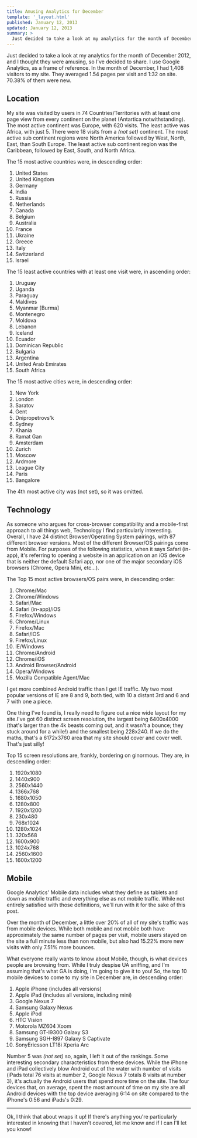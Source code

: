 ```yaml
---
title: Amusing Analytics for December
template: '_layout.html'
published: January 12, 2013
updated: January 12, 2013
summary: >
  Just decided to take a look at my analytics for the month of December, and I thought they were amusing, so I've decided to share.
---
```

Just decided to take a look at my analytics for the month of December 2012, and I thought they were amusing, so I've decided to share. I use Google Analytics, as a frame of reference. In the month of December, I had 1,408 visitors to my site. They averaged 1.54 pages per visit and 1:32 on site. 70.38% of them were new.

## Location

My site was visited by users in 74 Countries/Territories with at least one page view from every continent on the planet (Antartica notwithstanding). The most active continent was Europe, with 620 visits. The least active was Africa, with just 5. There were 18 visits from a *(not set)* continent. The most active sub continent regions were North America followed by West, North, East, than South Europe. The least active sub continent region was the Caribbean, followed by East, South, and North Africa.

The 15 most active countries were, in descending order:
1. United States
2. United Kingdom
3. Germany
4. India
5. Russia
6. Netherlands
7. Canada
8. Belgium
9. Australia
10. France
11. Ukraine
12. Greece
13. Italy
14. Switzerland
15. Israel

The 15 least active countries with at least one visit were, in ascending order:
1. Uruguay
2. Uganda
3. Paraguay
4. Maldives
5. Myanmar [Burma]
6. Montenegro
7. Moldova
8. Lebanon
9. Iceland
10. Ecuador
11. Dominican Republic
12. Bulgaria
13. Argentina
14. United Arab Emirates
15. South Africa

The 15 most active cities were, in descending order:
1. New York
2. London
3. Saratov
4. Gent
5. Dnipropetrovs'k
6. Sydney
7. Khania
8. Ramat Gan
9. Amsterdam
10. Zurich
11. Moscow
12. Ardmore
13. League City
14. Paris
15. Bangalore

The 4th most active city was (not set), so it was omitted.

## Technology
As someone who argues for cross-browser compatibility and a mobile-first approach to all things web, Technology I find particularly interesting. Overall, I have 24 distinct Browser/Operating System pairings, with 87 different browser versions. Most of the different Browser/OS pairings come from Mobile. For purposes of the following statistics, when it says Safari (in-app), it's referring to opening a website in an application on an iOS device that is neither the default Safari app, nor one of the major secondary iOS browsers (Chrome, Opera Mini, etc…).

The Top 15 most active browsers/OS pairs were, in descending order:
1. Chrome/Mac
2. Chrome/Windows
3. Safari/Mac
4. Safari (in-app)/iOS
5. Firefox/Windows
6. Chrome/Linux
7. Firefox/Mac
8. Safari/iOS
9. Firefox/Linux
10. IE/Windows
11. Chrome/Android
12. Chrome/iOS
13. Android Browser/Android
14. Opera/Windows
15. Mozilla Compatible Agent/Mac

I get more combined Android traffic than I get IE traffic. My two most popular versions of IE are 8 and 9, both tied, with 10 a distant 3rd and 6 and 7 with one a piece.

One thing I've found is, I really need to figure out a nice wide layout for my site.I've got 60 distinct screen resolution, the largest being 6400x4000 (that's larger than the 4k beasts coming out, and it wasn't a bounce; they stuck around for a while!) and the smallest being 228x240. If we do the maths, that's a 6172x3760 area that my site should cover and cover well. That's just silly!

Top 15 screen resolutions are, frankly, bordering on ginormous. They are, in descending order:
1. 1920x1080
2. 1440x900
3. 2560x1440
4. 1366x768
5. 1680x1050
6. 1280x800
7. 1920x1200
8. 230x480
9. 768x1024
10. 1280x1024
11. 320x568
12. 1600x900
13. 1024x768
14. 2560x1600
15. 1600x1200

## Mobile

Google Analytics' Mobile data includes what they define as tablets and down as mobile traffic and everything else as not mobile traffic. While not entirely satisfied with those definitions, we'll run with it for the sake of this post.

Over the month of December, a little over 20% of all of my site's traffic was from mobile devices. While both mobile and not mobile both have approximately the same number of pages per visit, mobile users stayed on the site a full minute less than non mobile, but also had 15.22% more new visits with only 7.51% more bounces.

What everyone really wants to know about Mobile, though, is what devices people are browsing from. While I truly despise UA sniffing, and I'm assuming that's what GA is doing, I'm going to give it to you! So, the top 10 mobile devices to come to my site in December are, in descending order:
1. Apple iPhone (includes all versions)
2. Apple iPad (includes all versions, including mini)
3. Google Nexus 7
4. Samsung Galaxy Nexus
5. Apple iPod
6. HTC Vision
7. Motorola MZ604 Xoom
8. Samsung GT-I9300 Galaxy S3
9. Samsung SGH-I897 Galaxy S Captivate
10. SonyEricsson LT18i Xperia Arc

Number 5 was *(not set)* so, again, I left it out of the rankings. Some interesting secondary characteristics from these devices. While the iPhone and iPad collectively blow Android out of the water with number of visits (iPads total 76 visits at number 2, Google Nexus 7 totals 8 visits at number 3), it's actually the Android users that spend more time on the site. The four devices that, on average, spent the most amount of time on my site are all Android devices with the top device averaging 6:14 on site compared to the iPhone's 0:56 and iPads's 0:29.

<hr>

Ok, I think that about wraps it up! If there's anything you're particularly interested in knowing that I haven't covered, let me know and if I can I'll let you know!
